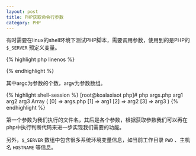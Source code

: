 ```yaml
---
layout: post
title: PHP获取命令行参数
category: PHP
---
```


有时需要在linux的shell环境下测试PHP脚本，需要调用参数，使用到的是PHP的 `$_SERVER` 预定义变量。

{% highlight php linenos %}
<?php
  $argc = $_SERVER["argc"];
  $argv = $_SERVER["argv"];
  echo $argc."\n";
  print_r($argv);
?>
{% endhighlight %}

其中argc为参数的个数，argv为参数数组。

{% highlight shell-session %}
[root@koalaxiaot php]# php args.php arg1 arg2 arg3
Array
(
  [0] => args.php
  [1] => arg1
  [2] => arg2
  [3] => arg3
)
{% endhighlight %}

第一个参数为我们执行的文件名，其后是各个参数，根据获取参数我们可以再在php中执行判断代码来进一步实现我们需要的功能。

另外，`$_SERVER` 数组中包含很多系统环境变量信息，如当前工作目录 `PWD` 、主机名 `HOSTNAME` 等信息。
